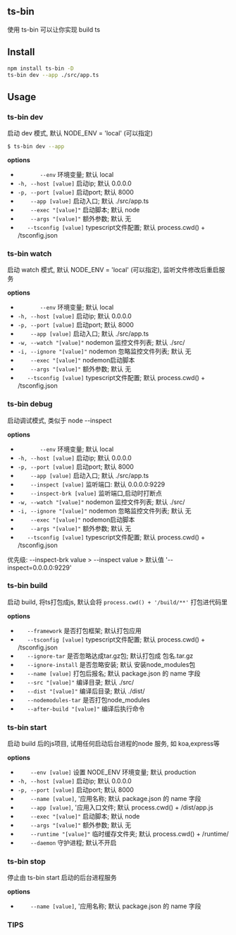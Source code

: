 ## ts-bin
> 
使用 ts-bin 可以让你实现 build ts

## Install

```bash
npm install ts-bin -D
ts-bin dev --app ./src/app.ts
```

## Usage

### ts-bin dev
启动 dev 模式, 默认 NODE_ENV = 'local' (可以指定)

```bash
$ ts-bin dev --app 
```
**options**
- `       --env` 环境变量; 默认 local
- `-h, --host [value]` 启动ip; 默认 0.0.0.0
- `-p, --port [value]` 启动port; 默认 8000
- `    --app [value]` 启动入口; 默认 ./src/app.ts
- `    --exec "[value]"` 启动脚本; 默认 node
- `    --args "[value]"` 额外参数; 默认 无
- `   --tsconfig [value]` typescript文件配置; 默认 process.cwd() + /tsconfig.json


### ts-bin watch
启动 watch 模式, 默认 NODE_ENV = 'local' (可以指定), 监听文件修改后重启服务

**options**

- `       --env` 环境变量; 默认 local
- `-h, --host [value]` 启动ip; 默认 0.0.0.0
- `-p, --port [value]` 启动port; 默认 8000
- `    --app [value]` 启动入口; 默认 ./src/app.ts
- `-w, --watch "[value]"` nodemon 监控文件列表; 默认 ./src/
- `-i, --ignore "[value]"` nodemon 忽略监控文件列表; 默认 无
- `    --exec "[value]"` nodemon启动脚本
- `    --args "[value]"` 额外参数; 默认 无
- `   --tsconfig [value]` typescript文件配置; 默认 process.cwd() + /tsconfig.json


### ts-bin debug
启动调试模式, 类似于 node --inspect

**options**

- `       --env` 环境变量; 默认 local
- `-h, --host [value]` 启动ip; 默认 0.0.0.0
- `-p, --port [value]` 启动port; 默认 8000
- `    --app [value]` 启动入口; 默认 ./src/app.ts
- `    --inspect [value]` 监听端口: 默认 0.0.0.0:9229
- `    --inspect-brk [value]` 监听端口,启动时打断点
- `-w, --watch "[value]"` nodemon 监控文件列表; 默认 ./src/
- `-i, --ignore "[value]"` nodemon 忽略监控文件列表; 默认 无
- `    --exec "[value]"` nodemon启动脚本
- `    --args "[value]"` 额外参数; 默认 无
- `   --tsconfig [value]` typescript文件配置; 默认 process.cwd() + /tsconfig.json

优先级:  --inspect-brk value > --inspect value > 默认值 '--inspect=0.0.0.0:9229'

### ts-bin build
启动 build, 将ts打包成js, 默认会将 `process.cwd() + '/build/**'` 打包进代码里

**options**

- `   --framework` 是否打包框架; 默认打包应用
- `   --tsconfig [value]` typescript文件配置; 默认 process.cwd() + /tsconfig.json
- `   --ignore-tar` 是否忽略达成tar.gz包; 默认打包成 包名.tar.gz
- `   --ignore-install` 是否忽略安装; 默认 安装node_modules包
- `   --name [value]` 打包后报名; 默认 package.json 的 name 字段
- `   --src "[value]"` 编译目录; 默认 ./src/
- `   --dist "[value]"` 编译后目录; 默认 ./dist/
- `   --nodemodules-tar` 是否打包node_modules
- `   --after-build "[value]"` 编译后执行命令


### ts-bin start
启动 build 后的js项目, 试用任何启动后台进程的node 服务, 如 koa,express等

**options**

- `    --env [value]` 设置 NODE_ENV 环境变量; 默认 production
- `-h, --host [value]` 启动ip; 默认 0.0.0.0
- `-p, --port [value]` 启动port; 默认 8000
- `    --name [value]`, '应用名称; 默认 package.json 的 name 字段
- `    --app [value]`, '应用入口文件; 默认 process.cwd() + /dist/app.js
- `    --exec "[value]"` 启动脚本; 默认 node
- `    --args "[value]"` 额外参数; 默认 无
- `    --runtime "[value]"` 临时缓存文件夹; 默认 process.cwd() + /runtime/
- `    --daemon` 守护进程; 默认不开启

### ts-bin stop
停止由 ts-bin start 启动的后台进程服务

**options**

- `    --name [value]`, '应用名称; 默认 package.json 的 name 字段


### TIPS
